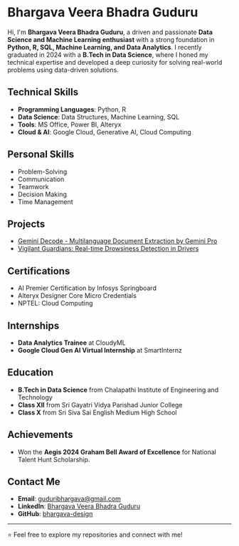 # Bhargava Veera Bhadra Guduru

Hi, I'm **Bhargava Veera Bhadra Guduru**, a driven and passionate **Data Science and Machine Learning enthusiast** with a strong foundation in **Python, R, SQL, Machine Learning, and Data Analytics**. I recently graduated in 2024 with a **B.Tech in Data Science**, where I honed my technical expertise and developed a deep curiosity for solving real-world problems using data-driven solutions.

## Technical Skills
- **Programming Languages**: Python, R
- **Data Science**: Data Structures, Machine Learning, SQL
- **Tools**: MS Office, Power BI, Alteryx
- **Cloud & AI**: Google Cloud, Generative AI, Cloud Computing

## Personal Skills
- Problem-Solving
- Communication
- Teamwork
- Decision Making
- Time Management

## Projects
- [Gemini Decode - Multilanguage Document Extraction by Gemini Pro](#)
- [Vigilant Guardians: Real-time Drowsiness Detection in Drivers](#)

## Certifications
- AI Premier Certification by Infosys Springboard
- Alteryx Designer Core Micro Credentials
- NPTEL: Cloud Computing

## Internships
- **Data Analytics Trainee** at CloudyML
- **Google Cloud Gen AI Virtual Internship** at SmartInternz

## Education
- **B.Tech in Data Science** from Chalapathi Institute of Engineering and Technology
- **Class XII** from Sri Gayatri Vidya Parishad Junior College
- **Class X** from Sri Siva Sai English Medium High School

## Achievements
- Won the **Aegis 2024 Graham Bell Award of Excellence** for National Talent Hunt Scholarship.

## Contact Me
- **Email**: guduribhargava@gmail.com
- **LinkedIn**: [Bhargava Veera Bhadra Guduru](https://www.linkedin.com/in/bhargava-veera-bhadra-guduru-515a2622b/)
- **GitHub**: [bhargava-design](http://github.com/bhargava-design/)

---

⭐ Feel free to explore my repositories and connect with me!

